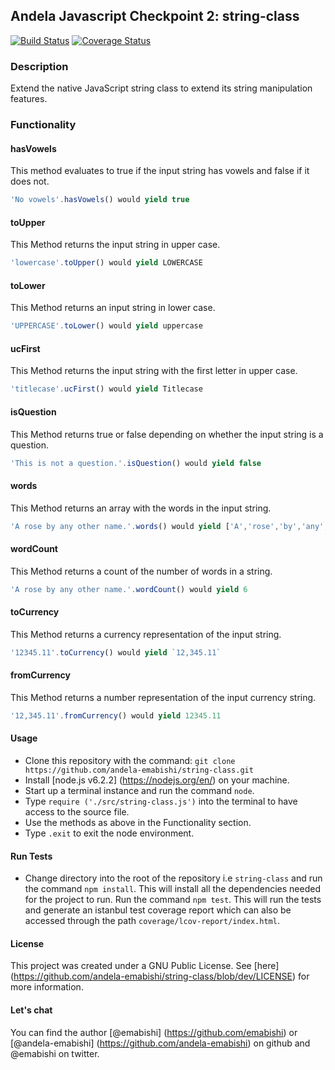 ## Andela Javascript Checkpoint 2: string-class
[![Build Status](https://travis-ci.org/andela-emabishi/string-class.svg?branch=develop)](https://travis-ci.org/andela-emabishi/string-class) [![Coverage Status](https://coveralls.io/repos/github/andela-emabishi/string-class/badge.svg?branch=develop)](https://coveralls.io/github/andela-emabishi/string-class?branch=develop)

### Description
Extend the native JavaScript string class to extend its string manipulation features.

### Functionality
#### hasVowels
This method evaluates to true if the input string has vowels and false if it does not.

```javaScript
'No vowels'.hasVowels() would yield true
```

#### toUpper
This Method returns the input string in upper case.
```javaScript
'lowercase'.toUpper() would yield LOWERCASE
```

#### toLower
This Method returns an input string in lower case.

```javaScript
'UPPERCASE'.toLower() would yield uppercase
```

#### ucFirst
This Method returns the input string with the first letter in upper case.

```javaScript
'titlecase'.ucFirst() would yield Titlecase
```

#### isQuestion
This Method returns true or false depending on whether the input string is a question.

```javaScript
'This is not a question.'.isQuestion() would yield false
```

#### words
This Method returns an array with the words in the input string.
```javaScript
'A rose by any other name.'.words() would yield ['A','rose','by','any','other','name']
```

#### wordCount
This Method returns a count of the number of words in a string.
```javaScript
'A rose by any other name.'.wordCount() would yield 6
```

#### toCurrency
This Method returns a currency representation of the input string.
```javaScript
'12345.11'.toCurrency() would yield `12,345.11`
```

#### fromCurrency
This Method returns a number representation of the input currency string.
```javaScript
'12,345.11'.fromCurrency() would yield 12345.11
```

#### Usage
* Clone this repository with the command: `git clone https://github.com/andela-emabishi/string-class.git`
* Install [node.js v6.2.2] (https://nodejs.org/en/) on your machine.
* Start up a terminal instance and run the command `node`.
* Type `require ('./src/string-class.js')` into the terminal to have access to the source file.
* Use the methods as above in the Functionality section.
* Type `.exit` to exit the node environment.

#### Run Tests
* Change directory into the root of the repository i.e `string-class` and run the command `npm install`. This will install all the dependencies needed for the project to run.
Run the command `npm test`. This will run the tests and generate an istanbul test coverage report which can also be accessed through the path `coverage/lcov-report/index.html`.

#### License
This project was created under a GNU Public License. See [here] (https://github.com/andela-emabishi/string-class/blob/dev/LICENSE) for more information.

#### Let's chat
You can find the author [@emabishi] (https://github.com/emabishi) or [@andela-emabishi] (https://github.com/andela-emabishi) on github and @emabishi on twitter.
